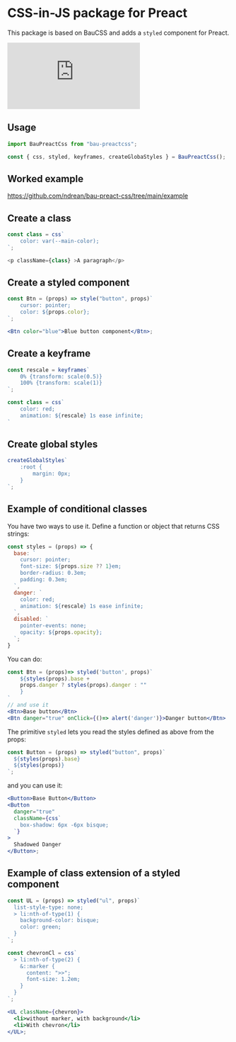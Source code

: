 # CSS-in-JS package for Preact

This package is based on BauCSS and adds a `styled` component for Preact.

[![npm bundle size](https://img.badgesize.io/ndrean/bau-preact-css/main/src/bau-preactcss.js?compression=gzip)](https://bundlephobia.com/package/bau-preactcss@0.1.0)

## Usage

```js
import BauPreactCss from "bau-preactcss";

const { css, styled, keyframes, createGlobaStyles } = BauPreactCss();
```

## Worked example

<https://github.com/ndrean/bau-preact-css/tree/main/example>

## Create a class

```jsx
const class = css`
    color: var(--main-color);
`;

<p className={class} >A paragraph</p>
```

## Create a styled component

```jsx
const Btn = (props) => style("button", props)`
    cursor: pointer;
    color: ${props.color};
`;

<Btn color="blue">Blue button component</Btn>;
```

## Create a keyframe

```js
const rescale = keyframes`
    0% {transform: scale(0.5)}
    100% {transform: scale(1)}
`;

const class = css`
    color: red;
    animation: ${rescale} 1s ease infinite;
`
```

## Create global styles

```js
createGlobalStyles`
    :root {
        margin: 0px;
    }
`;
```

## Example of conditional classes

You have two ways to use it. Define a function or object that returns CSS strings:

```jsx
const styles = (props) => {
  base: `
    cursor: pointer;
    font-size: ${props.size ?? 1}em;
    border-radius: 0.3em;
    padding: 0.3em;
  `,
  danger: `
    color: red;
    animation: ${rescale} 1s ease infinite;
  `,
  disabled: `
    pointer-events: none;
    opacity: ${props.opacity};
  `;
}
```

You can do:

```jsx
const Btn = (props)=> styled('button', props)`
    ${styles(props).base +
    props.danger ? styles(props).danger : ""
    }
`
// and use it
<Btn>Base button</Btn>
<Btn danger="true" onClick={()=> alert('danger')}>Danger button</Btn>
```

The primitive `styled` lets you read the styles defined as above from the props:

```jsx
const Button = (props) => styled("button", props)`
  ${styles(props).base}
  ${styles(props)}
`;
```

and you can use it:

```jsx
<Button>Base Button</Button>
<Button
  danger="true"
  className={css`
    box-shadow: 6px -6px bisque;
  `}
>
  Shadowed Danger
</Button>;
```

## Example of class extension of a styled component

```jsx
const UL = (props) => styled("ul", props)`
  list-style-type: none;
  > li:nth-of-type(1) {
    background-color: bisque;
    color: green;
  }
`;

const chevronCl = css`
  > li:nth-of-type(2) {
    &::marker {
      content: ">>";
      font-size: 1.2em;
    }
  }
`;

<UL className={chevron}>
  <li>without marker, with background</li>
  <li>With chevron</li>
</UL>;
```
